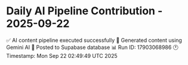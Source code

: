 # Daily AI Pipeline Contribution - 2025-09-22

✅ AI content pipeline executed successfully
🤖 Generated content using Gemini AI
💾 Posted to Supabase database
📊 Run ID: 17903068986
🕐 Timestamp: Mon Sep 22 02:49:49 UTC 2025
